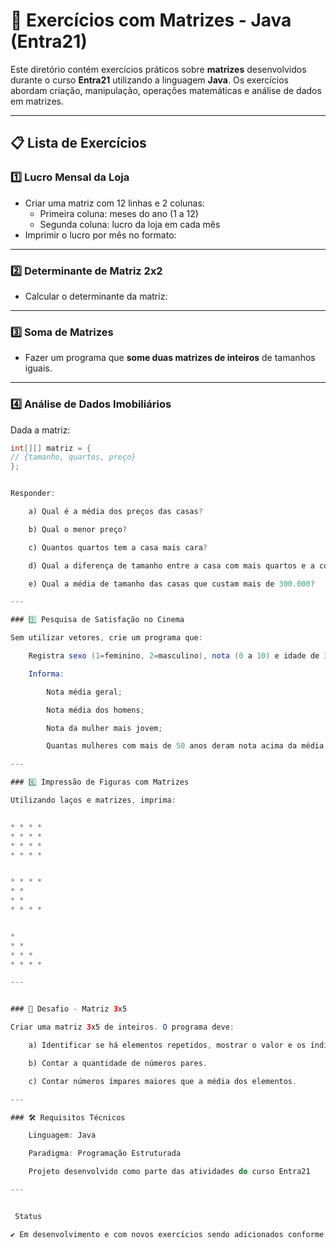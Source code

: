 # 🧮 Exercícios com Matrizes - Java (Entra21)

Este diretório contém exercícios práticos sobre **matrizes** desenvolvidos durante o curso **Entra21** utilizando a linguagem **Java**. Os exercícios abordam criação, manipulação, operações matemáticas e análise de dados em matrizes.

---

## 📋 Lista de Exercícios

### 1️⃣ Lucro Mensal da Loja

- Criar uma matriz com 12 linhas e 2 colunas:
  - Primeira coluna: meses do ano (1 a 12)
  - Segunda coluna: lucro da loja em cada mês
- Imprimir o lucro por mês no formato:


---

### 2️⃣ Determinante de Matriz 2x2

- Calcular o determinante da matriz:

---

### 3️⃣ Soma de Matrizes

- Fazer um programa que **some duas matrizes de inteiros** de tamanhos iguais.

---

### 4️⃣ Análise de Dados Imobiliários

Dada a matriz:
```java
int[][] matriz = {
// {tamanho, quartos, preço}
};


Responder:

    a) Qual é a média dos preços das casas?

    b) Qual o menor preço?

    c) Quantos quartos tem a casa mais cara?

    d) Qual a diferença de tamanho entre a casa com mais quartos e a com menos quartos?

    e) Qual a média de tamanho das casas que custam mais de 300.000?

---

### 5️⃣ Pesquisa de Satisfação no Cinema

Sem utilizar vetores, crie um programa que:

    Registra sexo (1=feminino, 2=masculino), nota (0 a 10) e idade de 30 clientes.

    Informa:

        Nota média geral;

        Nota média dos homens;

        Nota da mulher mais jovem;

        Quantas mulheres com mais de 50 anos deram nota acima da média geral.

---

### 6️⃣ Impressão de Figuras com Matrizes

Utilizando laços e matrizes, imprima:


* * * *
* * * *
* * * *
* * * *


* * * *
* *
* *
* * * *


*
* *
* * *
* * * *

---


### 🧠 Desafio - Matriz 3x5

Criar uma matriz 3x5 de inteiros. O programa deve:

    a) Identificar se há elementos repetidos, mostrar o valor e os índices.

    b) Contar a quantidade de números pares.

    c) Contar números ímpares maiores que a média dos elementos.

---

### 🛠️ Requisitos Técnicos

    Linguagem: Java

    Paradigma: Programação Estruturada

    Projeto desenvolvido como parte das atividades do curso Entra21

---


 Status

✔️ Em desenvolvimento e com novos exercícios sendo adicionados conforme o andamento do curso.
